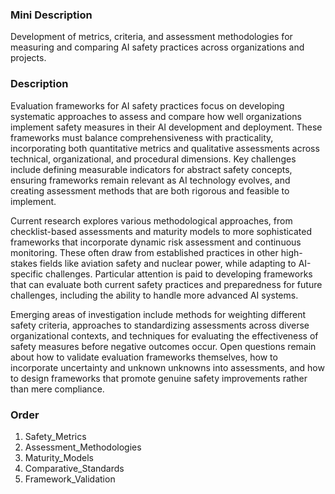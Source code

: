 ### Mini Description

Development of metrics, criteria, and assessment methodologies for measuring and comparing AI safety practices across organizations and projects.

### Description

Evaluation frameworks for AI safety practices focus on developing systematic approaches to assess and compare how well organizations implement safety measures in their AI development and deployment. These frameworks must balance comprehensiveness with practicality, incorporating both quantitative metrics and qualitative assessments across technical, organizational, and procedural dimensions. Key challenges include defining measurable indicators for abstract safety concepts, ensuring frameworks remain relevant as AI technology evolves, and creating assessment methods that are both rigorous and feasible to implement.

Current research explores various methodological approaches, from checklist-based assessments and maturity models to more sophisticated frameworks that incorporate dynamic risk assessment and continuous monitoring. These often draw from established practices in other high-stakes fields like aviation safety and nuclear power, while adapting to AI-specific challenges. Particular attention is paid to developing frameworks that can evaluate both current safety practices and preparedness for future challenges, including the ability to handle more advanced AI systems.

Emerging areas of investigation include methods for weighting different safety criteria, approaches to standardizing assessments across diverse organizational contexts, and techniques for evaluating the effectiveness of safety measures before negative outcomes occur. Open questions remain about how to validate evaluation frameworks themselves, how to incorporate uncertainty and unknown unknowns into assessments, and how to design frameworks that promote genuine safety improvements rather than mere compliance.

### Order

1. Safety_Metrics
2. Assessment_Methodologies
3. Maturity_Models
4. Comparative_Standards
5. Framework_Validation
